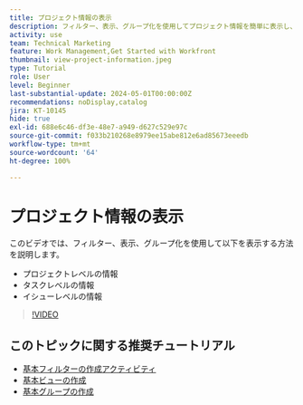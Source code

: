 ```yaml
---
title: プロジェクト情報の表示
description: フィルター、表示、グループ化を使用してプロジェクト情報を簡単に表示し、プロジェクトの管理に役立てる方法を学びます。
activity: use
team: Technical Marketing
feature: Work Management,Get Started with Workfront
thumbnail: view-project-information.jpeg
type: Tutorial
role: User
level: Beginner
last-substantial-update: 2024-05-01T00:00:00Z
recommendations: noDisplay,catalog
jira: KT-10145
hide: true
exl-id: 688e6c46-df3e-48e7-a949-d627c529e97c
source-git-commit: f033b210268e8979ee15abe812e6ad85673eeedb
workflow-type: tm+mt
source-wordcount: '64'
ht-degree: 100%

---
```


# プロジェクト情報の表示

このビデオでは、フィルター、表示、グループ化を使用して以下を表示する方法を説明します。

* プロジェクトレベルの情報
* タスクレベルの情報
* イシューレベルの情報

>[!VIDEO](https://video.tv.adobe.com/v/3428815/?quality=12&learn=on)

## このトピックに関する推奨チュートリアル

* [基本フィルターの作成アクティビティ](/help/reporting/basic-reporting/create-a-basic-filter-activity.md)
* [基本ビューの作成](/help/reporting/basic-reporting/create-a-basic-view.md)
* [基本グループの作成](/help/reporting/basic-reporting/create-a-basic-grouping.md)
